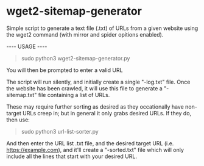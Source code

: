 # wget2-sitemap-generator
Simple script to generate a text file (.txt) of URLs from a given website using the wget2 command (with mirror and spider opitions enabled). 

---- USAGE ----
> sudo python3 wget2-sitemap-generator.py

You will then be prompted to enter a valid URL

The script will run silently, and initially create a single "-log.txt" file. Once the website has been crawled, it will use this file to generate a "-sitemap.txt" file containing a list of URLs. 

These may require further sorting as desired as they occationally have non-target URLs creep in; but in general it only grabs desired URLs. If they do, then use:
> sudo python3 url-list-sorter.py

And then enter the URL list .txt file, and the desired target URL (i.e. https://example.com), and it'll create a "-sorted.txt" file which will only include all the lines that start with your desired URL.


